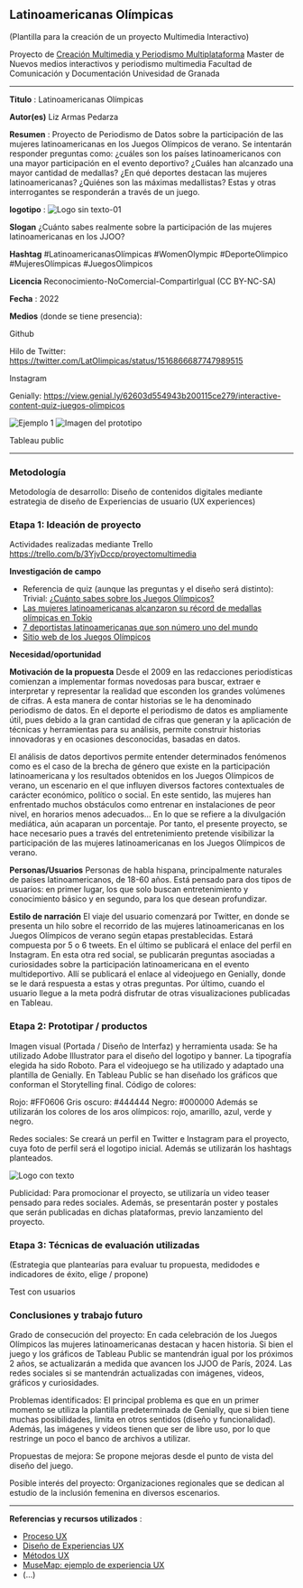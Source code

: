 ## Latinoamericanas Olímpicas  

(Plantilla para la creación de un proyecto Multimedia Interactivo)

Proyecto de [Creación Multimedia y Periodismo Multiplataforma](https://github.com/mgea/PeriodismoMultimedia)
Master de Nuevos medios interactivos y periodismo multimedia
Facultad de Comunicación y Documentación
Univesidad de Granada  

----

**Titulo** : Latinoamericanas Olímpicas

**Autor(es)** Liz Armas Pedarza

**Resumen** : Proyecto de Periodismo de Datos sobre la participación de las mujeres latinoamericanas en los Juegos Olímpicos de verano. Se intentarán responder preguntas como: ¿cuáles son los países latinoamericanos con una mayor participación en el evento deportivo? ¿Cuáles han alcanzado una mayor cantidad de medallas? ¿En qué deportes destacan las mujeres latinoamericanas? ¿Quiénes son las máximas medallistas? Estas y otras interrogantes se responderán a través de un juego.

**logotipo** :  ![Logo sin texto-01](https://user-images.githubusercontent.com/56308067/160888051-84a22dc6-d674-4892-92f2-453e5fe52959.png)

**Slogan** ¿Cuánto sabes realmente sobre la participación de las mujeres latinoamericanas en los JJOO?

**Hashtag**  #LatinoamericanasOlímpicas #WomenOlympic #DeporteOlimpico #MujeresOlímpicas #JuegosOlimpicos

**Licencia**   Reconocimiento-NoComercial-CompartirIgual (CC BY-NC-SA)

**Fecha** : 2022

**Medios** (donde se tiene presencia): 

Github


Hilo de Twitter: https://twitter.com/LatOlimpicas/status/1516866687747989515


Instagram


Genially: https://view.genial.ly/62603d554943b200115ce279/interactive-content-quiz-juegos-olimpicos

![Ejemplo 1](https://user-images.githubusercontent.com/56308067/164290742-13188d95-69a9-4d8e-a7ea-0ef070430b11.jpg)
![Imagen del prototipo](https://user-images.githubusercontent.com/56308067/164290746-67b3cd2a-ac26-42b6-8123-f64498b6c2c8.jpg)



Tableau public

--- 

### Metodología

Metodología de desarrollo: Diseño de contenidos digitales mediante estrategia de diseño de Experiencias de usuario (UX experiences) 

### Etapa 1: Ideación de proyecto 

Actividades realizadas mediante Trello https://trello.com/b/3YjvDccp/proyectomultimedia

**Investigación de campo**   

-	Referencia de quiz (aunque las preguntas y el diseño será distinto): Trivial: [¿Cuánto sabes sobre los Juegos Olímpicos?](https://www.antena3.com/noticias/deportes/juegos-olimpicos/trivial-cuanto-sabes-juegos-olimpicos_2021072060f684d304153e0001b342d5.html)
-	[Las mujeres latinoamericanas alcanzaron su récord de medallas olímpicas en Tokio](https://www.antena3.com/noticias/deportes/juegos-olimpicos/trivial-cuanto-sabes-juegos-olimpicos_2021072060f684d304153e0001b342d5.html) 
-	[7 deportistas latinoamericanas que son número uno del mundo](https://www.bbc.com/mundo/deportes-38069418)
-	[Sitio web de los Juegos Olímpicos](https://olympics.com/es/olympic-games)

**Necesidad/oportunidad** 

**Motivación de la propuesta** Desde el 2009 en las redacciones periodísticas comienzan a implementar formas novedosas para buscar, extraer e interpretar y representar la realidad que esconden los grandes volúmenes de cifras. A esta manera de contar historias se le ha denominado periodismo de datos. En el deporte el periodismo de datos es ampliamente útil, pues debido a la gran cantidad de cifras que generan y la aplicación de técnicas y herramientas para su análisis, permite construir historias innovadoras y en ocasiones desconocidas, basadas en datos.

El análisis de datos deportivos permite entender determinados fenómenos como es el caso de la brecha de género que existe en la participación latinoamericana y los resultados obtenidos en los Juegos Olímpicos de verano, un escenario en el que influyen diversos factores contextuales de carácter económico, político o social. 
En este sentido, las mujeres han enfrentado muchos obstáculos como entrenar en instalaciones de peor nivel, en horarios menos adecuados… En lo que se refiere a la divulgación mediática, aún acaparan un porcentaje. Por tanto, el presente proyecto, se hace necesario pues a través del entretenimiento pretende visibilizar la participación de las mujeres latinoamericanas en los Juegos Olímpicos de verano. 

**Personas/Usuarios**  Personas de habla hispana, principalmente naturales de países latinoamericanos, de 18-60 años. Está pensado para dos tipos de usuarios: en primer lugar, los que solo buscan entretenimiento y conocimiento básico y en segundo, para los que desean profundizar. 


**Estilo de narración**  El viaje del usuario comenzará por Twitter, en donde se presenta un hilo sobre el recorrido de las mujeres latinoamericanas en los Juegos Olímpicos de verano según etapas prestablecidas. Estará compuesta por 5 o 6 tweets. En el último se publicará el enlace del perfil en Instagram. En esta otra red social, se publicarán preguntas asociadas a curiosidades sobre la participación latinoamericana en el evento multideportivo. Allí se publicará el enlace al videojuego en Genially, donde se le dará respuesta a estas y otras preguntas. Por último, cuando el usuario llegue a la meta podrá disfrutar de otras visualizaciones publicadas en Tableau. 


### Etapa 2: Prototipar / productos 

Imagen visual (Portada / Diseño de Interfaz) y herramienta usada: Se ha utilizado Adobe Illustrator para el diseño del logotipo y banner. La tipografía elegida ha sido Roboto. Para el videojuego se ha utilizado y adaptado una plantilla de Genially. En Tableau Public se han diseñado los gráficos que conforman el Storytelling final. 
Código de colores: 

Rojo: #FF0606 
Gris oscuro: #444444 
Negro: #000000 
Además se utilizarán los colores de los aros olímpicos: rojo, amarillo, azul, verde y negro. 

Redes sociales:
Se creará un perfil en Twitter e Instagram para el proyecto, cuya foto de perfil será el logotipo inicial. Además se utilizarán los hashtags planteados.

![Logo con texto](https://user-images.githubusercontent.com/56308067/164283232-4bf2a00d-dbab-4fb3-ba5e-c3c49b019ad9.png)

Publicidad:
Para promocionar el proyecto, se utilizaría un video teaser pensado para redes sociales. Además, se presentarán poster y postales que serán publicadas en dichas plataformas, previo lanzamiento del proyecto.  

### Etapa 3: Técnicas de evaluación utilizadas

(Estrategia que plantearías para evaluar tu propuesta, medidodes e indicadores de éxito, elige / propone) 

Test con usuarios

### Conclusiones y trabajo futuro


Grado de consecución del proyecto: En cada celebración de los Juegos Olímpicos las mujeres latinoamericanas destacan y hacen historia. Si bien el juego y los gráficos de Tableau Public se mantendrán igual por los próximos 2 años, se actualizarán a medida que avancen los JJOO de París, 2024. Las redes sociales si se mantendrán actualizadas con imágenes, videos, gráficos y curiosidades.


Problemas identificados: El principal problema es que en un primer momento se utiliza la plantilla predeterminada de Genially, que si bien tiene muchas posibilidades, limita en otros sentidos (diseño y funcionalidad). Además, las imágenes y videos tienen que ser de libre uso, por lo que restringe un poco el banco de archivos a utilizar. 


Propuestas de mejora: Se propone mejoras desde el punto de vista del diseño del juego. 


Posible interés del proyecto: Organizaciones regionales que se dedican al estudio de la inclusión femenina en diversos escenarios. 





----

**Referencias y recursos utilizados** :

* [Proceso UX](https://uxmastery.com/resources/process/)
* [Diseño de Experiencias UX](http://www.nosolousabilidad.com/articulos/uxd.htm) 
* [Métodos UX](https://mgea.github.io/UX-DIU-Checklist/index.html) 
* [MuseMap: ejemplo de experiencia UX](https://blog.prototypr.io/musemap-street-art-app-ux-case-study-9bec6a99823b) 
* (...) 












